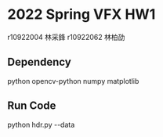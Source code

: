 # 2022 Spring VFX HW1
r10922004 林采鋒
r10922062 林柏劭

## Dependency

python
opencv-python
numpy
matplotlib

## Run Code

python hdr.py --data 
